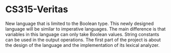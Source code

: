 # CS315-Veritas

New language that is limited to the Boolean type. This newly designed language will be similar to imperative languages. 
The main difference is that variables in this language can only take Boolean values. String constants can be used in the output operations. 
The first part of the project is about the design of the language and the implementation of its lexical analyzer.
